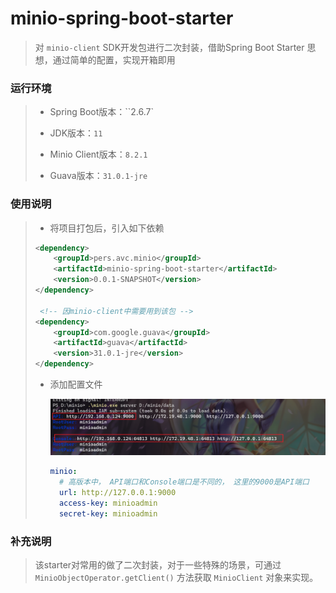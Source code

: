 # minio-spring-boot-starter

> 对 `minio-client` SDK开发包进行二次封装，借助Spring Boot Starter 思想，通过简单的配置，实现开箱即用

### 运行环境

> * Spring Boot版本：``2.6.7`
> 
> * JDK版本：`11`
> 
> * Minio Client版本：`8.2.1`
> - Guava版本：`31.0.1-jre`

### 使用说明

> * 将项目打包后，引入如下依赖
> 
> ```xml
> <dependency>
>     <groupId>pers.avc.minio</groupId>
>     <artifactId>minio-spring-boot-starter</artifactId>
>     <version>0.0.1-SNAPSHOT</version>
> </dependency>
> 
>  <!-- 因minio-client中需要用到该包 -->
> <dependency>
>     <groupId>com.google.guava</groupId>
>     <artifactId>guava</artifactId>
>     <version>31.0.1-jre</version>
> </dependency>
> ```
> 
> * 添加配置文件
>   
>   ![](https://raw.githubusercontent.com/AmVilCresx/picBed/master/20220511153233.png)
>   
>   ```yaml
>   minio:
>     # 高版本中， API端口和Console端口是不同的， 这里的9000是API端口
>     url: http://127.0.0.1:9000
>     access-key: minioadmin
>     secret-key: minioadmin
>   ```

### 补充说明

> 该starter对常用的做了二次封装，对于一些特殊的场景，可通过  `MinioObjectOperator.getClient()` 方法获取 `MinioClient` 对象来实现。
